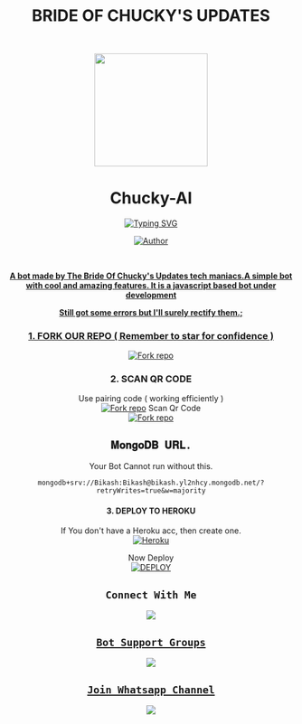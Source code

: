 <div align="center">
<h1><b>BRIDE OF CHUCKY'S UPDATES</b></h1><br>
 <div align="center">
<p align="center">
        <img src="https://files.catbox.moe/h5cwfe.jpeg" width="200" style="margin-left: auto;margin-right: auto;display: block;">
</p>
<h1 align="center">Chucky-AI</h1>
</p>
<a href="https://git.io/typing-svg"><img src="https://readme-typing-svg.demolab.com?font=Ribeye&size=50&pause=1000&color=F710B1&center=true&width=910&height=100&lines=This+is+Chucky-AI;MULTI+DEVICE+WHATSAPP+BOT;MADE+BY+URUS;CODED+BY+SAITAMA;RELEASING+SOONER+FAHM;ACKNOWLEDGE+ME." alt="Typing SVG" /></a>
<p align="center"><a href="https://github.com/M-axie"><img title="Author" src="https://img.shields.io/badge/OWNER-UrusTech-blue.svg?color=54aeff&style=for-the-badge&logo=github" /></p><br>


**A bot made by The Bride Of Chucky's Updates tech maniacs.A simple bot with cool and amazing features. It is a javascript based bot under development**

**Still got some errors but I'll surely rectify them.;**


<div align="center">

 ###  1. FORK OUR REPO ( Remember to star for confidence )
<a href='[https://github.com/M-axie/Chucky-AI/fork' target="_blank"><img alt='Fork repo' src='https://img.shields.io/badge/Fork our Repo-black?style=for-the-badge&logo=git&logoColor=white'/></a>

 ###  2. SCAN QR CODE 
  Use pairing code ( working efficiently )
     <br>
<a href='https://replit.com/@urustech/Chucky-AI?v=1' target="_blank"><img alt='Fork repo' src='https://img.shields.io/badge/link with code-black?style=for-the-badge&logo=opencv&logoColor=white'/></a>
  Scan Qr Code
     <br>
<a href='https://replit.com/@urustech/Chucky-qr-AI?v=1' target="_blank"><img alt='Fork repo' src='https://img.shields.io/badge/Scan Qr code 2-black?style=for-the-badge&logo=qrcode&logoColor=white'/></a>

## `𝐌𝐨𝐧𝐠𝐨𝐃𝐁 𝐔𝐑𝐋.` 
Your Bot Cannot run without this.

```
mongodb+srv://Bikash:Bikash@bikash.yl2nhcy.mongodb.net/?retryWrites=true&w=majority
```

#### 3. DEPLOY TO HEROKU 

 If You don't have a Heroku acc, then create one.
    <br>
<a href='https://signup.heroku.com/' target="_blank"><img alt='Heroku' src='https://img.shields.io/badge/-Create-black?style=for-the-badge&logo=heroku&logoColor=white'/></a>

 Now Deploy
    <br>
<a href='https://heroku.com/deploy?template=https://github.com/M-axie/Chucky-AI/' target="_blank"><img alt='DEPLOY' src='https://img.shields.io/badge/-DEPLOY-black?style=for-the-badge&logo=heroku&logoColor=white'/></a>

 
## ```Connect With Me```

<p align="center">

<a href="https://api.whatsapp.com/send?phone=254752146910&text=Heyyo+Sir"><img src="https://img.shields.io/badge/Chat with Urus-25D366?style=for-the-badge&logo=whatsapp&logoColor=white" />

</p>



## ```Bot Support Groups```
<p align="center">

<a href="https://chat.whatsapp.com/K3l39TQDEtw4Kn46zKX4sr"><img src="https://img.shields.io/badge/Join support group-25D366?style=for-the-badge&logo=whatsapp&logoColor=white" />

</p>


## ```Join Whatsapp Channel```
<p align="center">

<a href="https://whatsapp.com/channel/0029Vac57JjFHWqAIPZ3hj3t"><img src="https://img.shields.io/badge/Follow our Whatsapp Channel-25D366?style=for-the-badge&logo=whatsapp&logoColor=white" />
